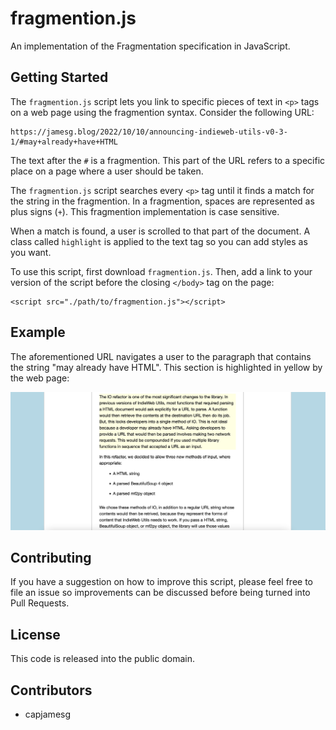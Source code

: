 # fragmention.js

An implementation of the Fragmentation specification in JavaScript.

## Getting Started

The `fragmention.js` script lets you link to specific pieces of text in `<p>` tags on a web page using the fragmention syntax. Consider the following URL:

    https://jamesg.blog/2022/10/10/announcing-indieweb-utils-v0-3-1/#may+already+have+HTML

The text after the `#` is a fragmention. This part of the URL refers to a specific place on a page where a user should be taken.

The `fragmention.js` script searches every `<p>` tag until it finds a match for the string in the fragmention. In a fragmention, spaces are represented as plus signs (`+`). This fragmention implementation is case sensitive.

When a match is found, a user is scrolled to that part of the document. A class called `highlight` is applied to the text tag so you can add styles as you want.

To use this script, first download `fragmention.js`. Then, add a link to your version of the script before the closing `</body>` tag on the page:

    <script src="./path/to/fragmention.js"></script>

## Example

The aforementioned URL navigates a user to the paragraph that contains the string "may already have HTML". This section is highlighted in yellow by the web page:

![An article on jamesg.blog with a paragraph highlighted in yellow](screenshot.png)

## Contributing

If you have a suggestion on how to improve this script, please feel free to file an issue so improvements can be discussed before being turned into Pull Requests.

## License

This code is released into the public domain.

## Contributors

- capjamesg
